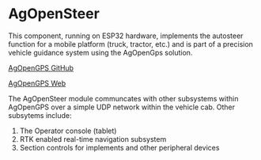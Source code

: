 # AgOpenSteer

This component, running on ESP32 hardware, implements the autosteer function for a mobile platform (truck, tractor, etc.) and is part of a
precision vehicle guidance system using the AgOpenGps solution.

[AgOpenGPS GitHub](https://github.com/farmerbriantee/AgOpenGPS)

[AgOpenGPS Web](https://discourse.agopengps.com/)

The AgOpenSteer module communcates with other subsystems within AgOpenGPS over a simple UDP network within the vehicle cab.  Other subsytems include:

1. The Operator console (tablet)
2. RTK enabled real-time navigation subsystem
4. Section controls for implements and other peripheral devices


